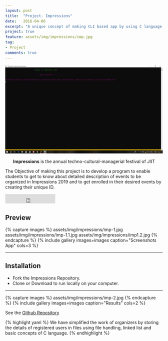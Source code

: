 ```yaml
---
layout: post
title:  "Project- Impressions"
date:   2016-04-06
excerpt: "A unique concept of making CLI based app by using C language of our college fest 'Impressions'"
project: true
feature: assets/img/impressions/imp.jpg
tag:
- Project
comments: true
---
```


![Firstlook](assets/img/impressions/imp-1.jpg)    

<center><b>Impressions</b> is the annual techno-cultural-managerial festival of JIIT</center>

The Objective of making this project is to develop a program to enable students to get to know about detailed description of events to be organized in Impressions 2019 and to get enrolled in their desired events by creating their unique ID.

<iframe src="https://github.com/xAtishayx/Impressions" frameborder="0" scrolling="0" width="160px" height="30px"></iframe>    


## Preview

{% capture images %}
	assets/img/impressions/imp-1.jpg
  assets/img/impressions/imp-1.1.jpg
  assets/img/impressions/imp1.2.jpg
{% endcapture %}
{% include gallery images=images caption="Screenshots App" cols=3 %}

---
## Installation
* Fork the Impressions Repository.
* Clone or Download to run locally on your computer.
---
{% capture images %}
	assets/img/impressions/imp-2.jpg
{% endcapture %}
{% include gallery images=images caption="Results" cols=2 %}      

See the [Github Repository](https://github.com/xAtishayx/Impressions)     


{% highlight yaml %}
We have simplified the work of organizers by storing the details of registered users in files using file handling, linked list and basic concepts of C language.
{% endhighlight %}
